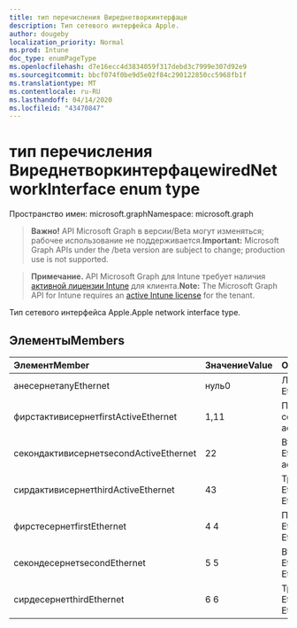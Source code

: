 ```yaml
---
title: тип перечисления Виреднетворкинтерфаце
description: Тип сетевого интерфейса Apple.
author: dougeby
localization_priority: Normal
ms.prod: Intune
doc_type: enumPageType
ms.openlocfilehash: d7e16ecc4d3834059f317debd3c7999e307d92e9
ms.sourcegitcommit: bbcf074f0be9d5e02f84c290122850cc5968fb1f
ms.translationtype: MT
ms.contentlocale: ru-RU
ms.lasthandoff: 04/14/2020
ms.locfileid: "43470847"
---
```

# <a name="wirednetworkinterface-enum-type"></a><span data-ttu-id="1f8d0-103">тип перечисления Виреднетворкинтерфаце</span><span class="sxs-lookup"><span data-stu-id="1f8d0-103">wiredNetworkInterface enum type</span></span>

<span data-ttu-id="1f8d0-104">Пространство имен: microsoft.graph</span><span class="sxs-lookup"><span data-stu-id="1f8d0-104">Namespace: microsoft.graph</span></span>

> <span data-ttu-id="1f8d0-105">**Важно!** API Microsoft Graph в версии/Beta могут изменяться; рабочее использование не поддерживается.</span><span class="sxs-lookup"><span data-stu-id="1f8d0-105">**Important:** Microsoft Graph APIs under the /beta version are subject to change; production use is not supported.</span></span>

> <span data-ttu-id="1f8d0-106">**Примечание.** API Microsoft Graph для Intune требует наличия [активной лицензии Intune](https://go.microsoft.com/fwlink/?linkid=839381) для клиента.</span><span class="sxs-lookup"><span data-stu-id="1f8d0-106">**Note:** The Microsoft Graph API for Intune requires an [active Intune license](https://go.microsoft.com/fwlink/?linkid=839381) for the tenant.</span></span>

<span data-ttu-id="1f8d0-107">Тип сетевого интерфейса Apple.</span><span class="sxs-lookup"><span data-stu-id="1f8d0-107">Apple network interface type.</span></span>

## <a name="members"></a><span data-ttu-id="1f8d0-108">Элементы</span><span class="sxs-lookup"><span data-stu-id="1f8d0-108">Members</span></span>
|<span data-ttu-id="1f8d0-109">Элемент</span><span class="sxs-lookup"><span data-stu-id="1f8d0-109">Member</span></span>|<span data-ttu-id="1f8d0-110">Значение</span><span class="sxs-lookup"><span data-stu-id="1f8d0-110">Value</span></span>|<span data-ttu-id="1f8d0-111">Описание</span><span class="sxs-lookup"><span data-stu-id="1f8d0-111">Description</span></span>|
|:---|:---|:---|
|<span data-ttu-id="1f8d0-112">анесернет</span><span class="sxs-lookup"><span data-stu-id="1f8d0-112">anyEthernet</span></span>|<span data-ttu-id="1f8d0-113">нуль</span><span class="sxs-lookup"><span data-stu-id="1f8d0-113">0</span></span>|<span data-ttu-id="1f8d0-114">Любой Ethernet.</span><span class="sxs-lookup"><span data-stu-id="1f8d0-114">Any Ethernet.</span></span>|
|<span data-ttu-id="1f8d0-115">фирстактивисернет</span><span class="sxs-lookup"><span data-stu-id="1f8d0-115">firstActiveEthernet</span></span>|<span data-ttu-id="1f8d0-116">1,1</span><span class="sxs-lookup"><span data-stu-id="1f8d0-116">1</span></span>|<span data-ttu-id="1f8d0-117">Первая активная сеть Ethernet.</span><span class="sxs-lookup"><span data-stu-id="1f8d0-117">First active Ethernet.</span></span>|
|<span data-ttu-id="1f8d0-118">секондактивисернет</span><span class="sxs-lookup"><span data-stu-id="1f8d0-118">secondActiveEthernet</span></span>|<span data-ttu-id="1f8d0-119">2</span><span class="sxs-lookup"><span data-stu-id="1f8d0-119">2</span></span>|<span data-ttu-id="1f8d0-120">Вторая активная сеть Ethernet.</span><span class="sxs-lookup"><span data-stu-id="1f8d0-120">Second active Ethernet.</span></span>|
|<span data-ttu-id="1f8d0-121">сирдактивисернет</span><span class="sxs-lookup"><span data-stu-id="1f8d0-121">thirdActiveEthernet</span></span>|<span data-ttu-id="1f8d0-122">4</span><span class="sxs-lookup"><span data-stu-id="1f8d0-122">3</span></span>|<span data-ttu-id="1f8d0-123">Третья активная сеть Ethernet.</span><span class="sxs-lookup"><span data-stu-id="1f8d0-123">Third active Ethernet.</span></span>|
|<span data-ttu-id="1f8d0-124">фирстесернет</span><span class="sxs-lookup"><span data-stu-id="1f8d0-124">firstEthernet</span></span>|<span data-ttu-id="1f8d0-125">4 </span><span class="sxs-lookup"><span data-stu-id="1f8d0-125">4</span></span>|<span data-ttu-id="1f8d0-126">Первая сеть Ethernet.</span><span class="sxs-lookup"><span data-stu-id="1f8d0-126">First Ethernet.</span></span>|
|<span data-ttu-id="1f8d0-127">секондесернет</span><span class="sxs-lookup"><span data-stu-id="1f8d0-127">secondEthernet</span></span>|<span data-ttu-id="1f8d0-128">5 </span><span class="sxs-lookup"><span data-stu-id="1f8d0-128">5</span></span>|<span data-ttu-id="1f8d0-129">Вторая сеть Ethernet.</span><span class="sxs-lookup"><span data-stu-id="1f8d0-129">Second Ethernet.</span></span>|
|<span data-ttu-id="1f8d0-130">сирдесернет</span><span class="sxs-lookup"><span data-stu-id="1f8d0-130">thirdEthernet</span></span>|<span data-ttu-id="1f8d0-131">6 </span><span class="sxs-lookup"><span data-stu-id="1f8d0-131">6</span></span>|<span data-ttu-id="1f8d0-132">Третья сеть Ethernet.</span><span class="sxs-lookup"><span data-stu-id="1f8d0-132">Third Ethernet.</span></span>|




